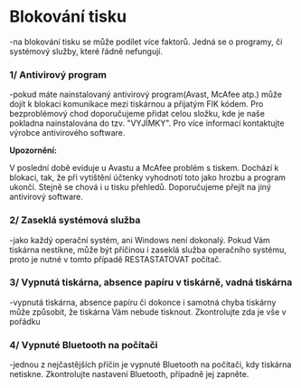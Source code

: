 # Blokování tisku

-na blokování tisku se může podílet více faktorů. Jedná se o programy, či systémový služby, které řádně nefungují.

### 1/ Antivirový program

-pokud máte nainstalovaný antivirový program\(Avast, McAfee atp.\) může dojít k blokaci komunikace mezi tiskárnou a přijatým FIK kódem. Pro bezproblémový chod doporučujeme přidat celou složku, kde je naše pokladna nainstalována do tzv. "VYJÍMKY". Pro více informací kontaktujte výrobce antivirového software.

**Upozornění:**

V poslední době eviduje u Avastu a McAfee problém s tiskem. Dochází k blokaci, tak, že při vytištění účtenky vyhodnotí toto jako hrozbu a program ukončí. Stejně se chová i u tisku přehledů. Doporučujeme přejít na jiný antivirový software. 

### 2/ Zaseklá systémová služba

-jako každý operační systém, ani Windows není dokonalý. Pokud Vám tiskárna nestikne, může být příčinou i zaseklá služba operačního systému, proto je nutné v tomto případě RESTASTATOVAT počítač.

### 3/ Vypnutá tiskárna, absence papíru v tiskárně, vadná tiskárna

-vypnutá tiskárna, absence papíru či dokonce i samotná chyba tiskárny může způsobit, že tiskárna Vám nebude tisknout. Zkontrolujte zda je vše v pořádku

### **4/ Vypnuté Bluetooth na počítači**

-jednou z nejčastějších příčin je vypnuté Bluetooth na počítači, kdy tiskárna netiskne. Zkontrolujte nastavení Bluetooth, případně jej zapněte.

